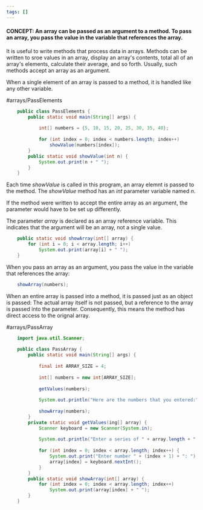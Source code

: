 ```yaml
---
tags: []
---
```


#### CONCEPT: An array can be passed as an argument to a method. To pass an array, you pass the value in the variable that references the array. 

It is useful to write methods that process data in arrays. Methods can be written to sroe values in an array, display an array's contents, total all of an array's elements, calculate their average, and so forth. Usually, such methods accept an array as an argument.

When a single element of an array is passed to a method, it is handled like any other variable. 

#arrays/PassElements
``` java
	public class PassElements {
		public static void main(String[] args) {
		
			int[] numbers = {5, 10, 15, 20, 25, 30, 35, 40};
			
			for (int index = 0; index < numbers.length; index++)
				showValue(numbers[index]);
		}
		public static void showValue(int n) {
			System.out.print(n + " ");
		}
	}
```

Each time *showValue* is called in this program, an array elemnt is passed to the method. The *showValue* method has an *int* parameter variable named *n*. 

If the method were written to accept the entire array as an argument, the parameter would have to be set up differently. 

The parameter *array* is declared as an array reference variable. This indicates that the argument will be an array, not a single value.

``` java
	public static void showArray(int[] array) {
		for (int i = 0; i < array.length; i++)
			System.out.print(array[i] + " ");
	}
``` 

When you pass an array as an argument, you pass the value in the variable that references the array:
``` java
	showArray(numbers);
```

When an entire array is passed into a method, it is passed just as an object is passed: The actual array itself is not passed, but a reference to the array is passed into the parameter. Consequently, this means the method has direct access to the orignal array. 

#arrays/PassArray
``` java
	import java.util.Scanner;
	
	public class PassArray {
		public static void main(String[] args) {
		
			final int ARRAY_SIZE = 4;
			
			int[] numbers = new int[ARRAY_SIZE];
			
			getValues(numbers);
			
			System.out.println("Here are the numbers that you entered:");
			
			showArray(numbers);
		}
		private static void getValues(ing[] array) {
			Scanner keyboard = new Scanner(System.in);
			
			System.out.println("Enter a series of " + array.length + " numbers.");
			
			for (int index = 0; index < array.length; index++) {
				System.out.print("Enter number " + (index + 1) + ": ");
				array[index] = keyboard.nextInt();
			}
		}
		public static void showArray(int[] array) {
			for (int index = 0; index < array.length; index++) 
				System.out.print(array[index] + " ");
		}
	}
```